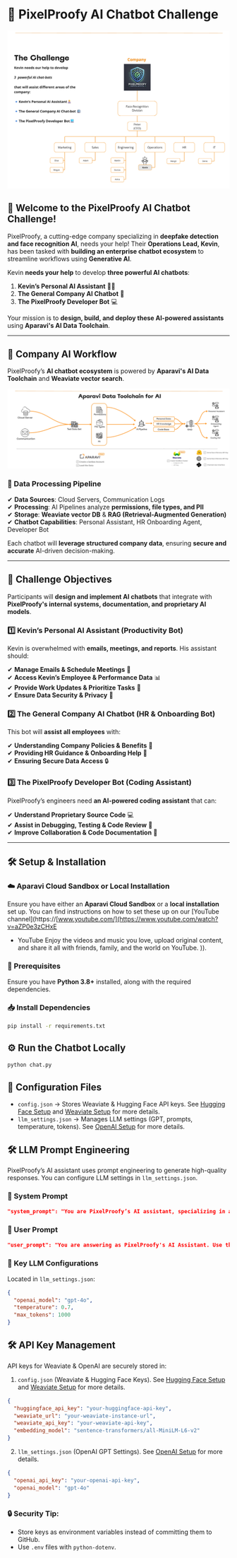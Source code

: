# 🚀 PixelProofy AI Chatbot Challenge
![The Challenge](./images/theChallenge.png)

## 📢 Welcome to the PixelProofy AI Chatbot Challenge!
PixelProofy, a cutting-edge company specializing in **deepfake detection and face recognition AI**, needs your help! Their **Operations Lead, Kevin**, has been tasked with **building an enterprise chatbot ecosystem** to streamline workflows using **Generative AI**.

Kevin **needs your help** to develop **three powerful AI chatbots**:

1. **Kevin’s Personal AI Assistant** 🧑‍💻  
2. **The General Company AI Chatbot** 📖  
3. **The PixelProofy Developer Bot** 💻  

Your mission is to **design, build, and deploy these AI-powered assistants** using **Aparavi's AI Data Toolchain**.

---

## 🏢 Company AI Workflow
PixelProofy’s **AI chatbot ecosystem** is powered by **Aparavi's AI Data Toolchain** and **Weaviate vector search**.

![The Workflow](./images/theWorkflow.png)

### 🔗 Data Processing Pipeline
✔ **Data Sources**: Cloud Servers, Communication Logs  
✔ **Processing**: AI Pipelines analyze **permissions, file types, and PII**  
✔ **Storage**: **Weaviate vector DB** & **RAG (Retrieval-Augmented Generation)**  
✔ **Chatbot Capabilities**: Personal Assistant, HR Onboarding Agent, Developer Bot  

Each chatbot will **leverage structured company data**, ensuring **secure and accurate** AI-driven decision-making.

---

## 📌 Challenge Objectives
Participants will **design and implement AI chatbots** that integrate with **PixelProofy's internal systems, documentation, and proprietary AI models**.

### 1️⃣ Kevin’s Personal AI Assistant (Productivity Bot)
Kevin is overwhelmed with **emails, meetings, and reports**. His assistant should:

✔ **Manage Emails & Schedule Meetings** 📧  
✔ **Access Kevin’s Employee & Performance Data** 📊  
✔ **Provide Work Updates & Prioritize Tasks** 🚀  
✔ **Ensure Data Security & Privacy** 🔐  

### 2️⃣ The General Company AI Chatbot (HR & Onboarding Bot)
This bot will **assist all employees** with:

✔ **Understanding Company Policies & Benefits** 📜  
✔ **Providing HR Guidance & Onboarding Help** 🏢  
✔ **Ensuring Secure Data Access** 🔒  

### 3️⃣ The PixelProofy Developer Bot (Coding Assistant)
PixelProofy’s engineers need **an AI-powered coding assistant** that can:

✔ **Understand Proprietary Source Code** 💻  
✔ **Assist in Debugging, Testing & Code Review** 🔧  
✔ **Improve Collaboration & Code Documentation** 🔄  

---

## 🛠️ Setup & Installation

### ☁️ Aparavi Cloud Sandbox or Local Installation
Ensure you have either an **Aparavi Cloud Sandbox** or a **local installation** set up. You can find instructions on how to set these up on our [YouTube channel](https://[www.youtube.com/](https://www.youtube.com/watch?v=aZP0e3zCHxE
 - YouTube
Enjoy the videos and music you love, upload original content, and share it all with friends, family, and the world on YouTube.
 )).

### 🔧 Prerequisites
Ensure you have **Python 3.8+** installed, along with the required dependencies.

### 📥 Install Dependencies
```sh
pip install -r requirements.txt
``` 

## ⚙️ Run the Chatbot Locally

```bash
python chat.py
```

## 📂 Configuration Files

- `config.json` → Stores Weaviate & Hugging Face API keys. See [Hugging Face Setup](./docs/huggingface_setup.md) and [Weaviate Setup](./docs/weaviate_setup.md) for more details.
- `llm_settings.json` → Manages LLM settings (GPT, prompts, temperature, tokens). See [OpenAI Setup](./docs/openai_setup.md) for more details.

## 🛠️ LLM Prompt Engineering

PixelProofy’s AI assistant uses prompt engineering to generate high-quality responses. You can configure LLM settings in `llm_settings.json`.

### 🔹 System Prompt

```json
"system_prompt": "You are PixelProofy’s AI assistant, specializing in answering enterprise-related questions using the most relevant retrieved context. Your goal is to provide precise, well-structured, and professional responses based on the available context. If the provided context is insufficient, acknowledge it and avoid making assumptions."
```

### 🔹 User Prompt

```json
"user_prompt": "You are answering as PixelProofy's AI Assistant. Use the retrieved context to generate an accurate response. If the context does not contain relevant information, state that explicitly rather than making assumptions.\n\nContext:\n{context}\n\nUser Question:\n{message}\n\nChat History:\n{history}\n\n---\nEnsure responses are concise yet informative, maintaining a professional tone."
```

### 🔹 Key LLM Configurations

Located in `llm_settings.json`:

```json
{
  "openai_model": "gpt-4o",
  "temperature": 0.7,
  "max_tokens": 1000
}
```

## 🛠️ API Key Management

API keys for Weaviate & OpenAI are securely stored in:

1. `config.json` (Weaviate & Hugging Face Keys). See [Hugging Face Setup](./docs/huggingface_setup.md) and [Weaviate Setup](./docs/weaviate_setup.md) for more details.

```json
{
  "huggingface_api_key": "your-huggingface-api-key",
  "weaviate_url": "your-weaviate-instance-url",
  "weaviate_api_key": "your-weaviate-api-key",
  "embedding_model": "sentence-transformers/all-MiniLM-L6-v2"
}
```

2. `llm_settings.json` (OpenAI GPT Settings). See [OpenAI Setup](./docs/openai_setup.md) for more details.

```json
{
  "openai_api_key": "your-openai-api-key",
  "openai_model": "gpt-4o"
}
```

### 🔒 Security Tip:

- Store keys as environment variables instead of committing them to GitHub.
- Use `.env` files with `python-dotenv`.
